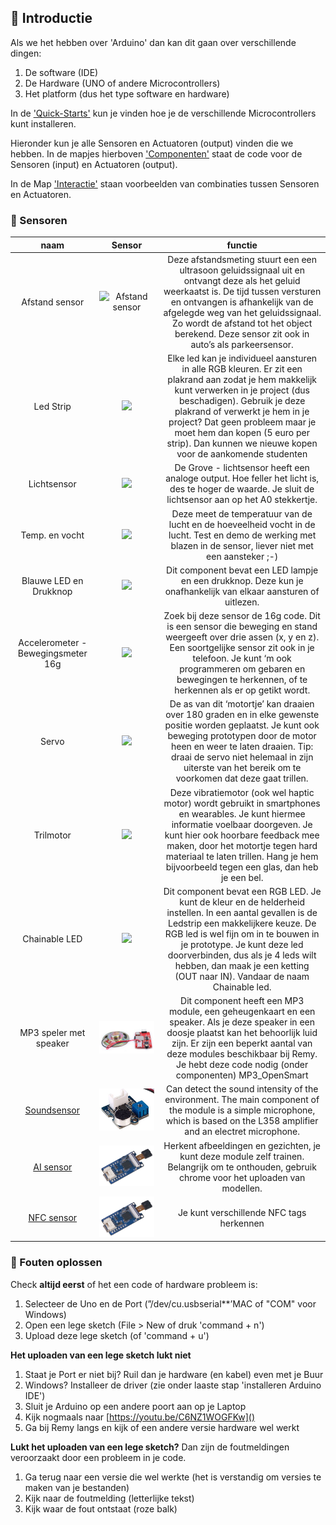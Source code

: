 ## :rocket: Introductie
Als we het hebben over 'Arduino' dan kan dit gaan over verschillende dingen:
1. De software (IDE)
2. De Hardware (UNO of andere Microcontrollers)
3. Het platform (dus het type software en hardware)

In de ['Quick-Starts'](Quick-starts)  kun je vinden hoe je de verschillende Microcontrollers kunt installeren.

Hieronder kun je alle Sensoren en Actuatoren (output) vinden die we hebben. In de mapjes hierboven ['Componenten'](Componenten)  staat de code voor de Sensoren (input) en Actuatoren (output). 

In de Map ['Interactie'](Interactie) staan voorbeelden van combinaties tussen Sensoren en Actuatoren. 

### :eyes: Sensoren

| naam | Sensor   | functie   |
| :---:   | :---: | :---: |
| Afstand sensor| ![Afstand sensor](https://m.media-amazon.com/images/I/51ugwbd5ynL._SL160_.jpg)  | Deze afstandsmeting stuurt een een ultrasoon geluidssignaal uit en ontvangt deze als het geluid weerkaatst is. De tijd tussen versturen en ontvangen is afhankelijk van de afgelegde weg van het geluidssignaal. Zo wordt de afstand tot het object berekend. Deze sensor zit ook in auto’s als parkeersensor. |
| Led Strip | ![](imagesGit/ledstrip.png)   | Elke led kan je individueel aansturen in alle RGB kleuren. Er zit een plakrand aan zodat je hem makkelijk kunt verwerken in je project (dus beschadigen). Gebruik je deze plakrand of verwerkt je hem in je project? Dat geen probleem maar je moet hem dan kopen (5 euro per strip). Dan kunnen we nieuwe kopen voor de aankomende studenten |
| Lichtsensor | ![](imagesGit/licht.png) | De Grove - lichtsensor heeft een analoge output. Hoe feller het licht is, des te hoger de waarde. Je sluit de lichtsensor aan op het A0 stekkertje. |
| Temp. en vocht | ![](imagesGit/temphu.png)   | Deze meet de temperatuur van de lucht en de hoeveelheid vocht in de lucht. Test en demo de werking met blazen in de sensor, liever niet met een aansteker ;-)  |
| Blauwe LED en Drukknop | ![](imagesGit/ledknop.png)    | Dit component bevat een LED lampje en een drukknop. Deze kun je onafhankelijk van elkaar aansturen of uitlezen.   |
| Accelerometer - Bewegingsmeter 16g | ![](imagesGit/acceler16.png)  | Zoek bij deze sensor de 16g code. Dit is een sensor die beweging en stand weergeeft over drie assen (x, y en z). Een soortgelijke sensor zit ook in je telefoon. Je kunt ‘m ook programmeren om gebaren en bewegingen te herkennen, of te herkennen als er op getikt wordt.
| Servo | ![](https://silicio.mx/media/catalog/product/cache/1/small_image/195x195/5e06319eda06f020e43594a9c230972d/r/o/rob08211p/Grove---Servomotor-21.jpg) | De as van dit ‘motortje’ kan draaien over 180 graden en in elke gewenste positie worden geplaatst. Je kunt ook beweging prototypen door de motor heen en weer te laten draaien. Tip: draai de servo niet helemaal in zijn uiterste van het bereik om te voorkomen dat deze gaat trillen.   |
| Trilmotor | ![](imagesGit/tril.png) | Deze vibratiemotor (ook wel haptic motor) wordt gebruikt in smartphones en wearables. Je kunt hiermee informatie voelbaar doorgeven. Je kunt hier ook hoorbare feedback mee maken, door het motortje tegen hard materiaal te laten trillen. Hang je hem bijvoorbeeld tegen een glas, dan heb je een bel.|
| Chainable LED | ![](imagesGit/chainled.png) | Dit component bevat een RGB LED. Je kunt de kleur en de helderheid instellen. In een aantal gevallen is de Ledstrip een makkelijkere keuze. De RGB led is wel fijn om in te bouwen in je prototype. Je kunt deze led doorverbinden, dus als je 4 leds wilt hebben, dan maak je een ketting (OUT naar IN). Vandaar de naam Chainable led.|
| MP3 speler met speaker | ![](imagesGit/speaker.png) | Dit component heeft een MP3 module, een geheugenkaart en een speaker. Als je deze speaker in een doosje plaatst kan het behoorlijk luid zijn. Er zijn een beperkt aantal van deze modules beschikbaar bij Remy. Je hebt deze code nodig (onder componenten) MP3_OpenSmart|
| [Soundsensor](https://wiki.seeedstudio.com/Grove-Sound_Sensor/) | ![](imagesGit/soundSensor.jpg) | Can detect the sound intensity of the environment. The main component of the module is a simple microphone, which is based on the L358 amplifier and an electret microphone. |
| [AI sensor](https://wiki.seeedstudio.com/Grove-Vision-AI-Module/) | ![](imagesGit/aiModuleGrove.jpg) | Herkent afbeeldingen en gezichten, je kunt deze module zelf trainen. Belangrijk om te onthouden, gebruik chrome voor het uploaden van modellen. |
| [NFC sensor](https://wiki.seeedstudio.com/Grove_NFC/) | ![](imagesGit/aiModuleGrove.jpg) | Je kunt verschillende NFC tags herkennen |




### :anger: Fouten oplossen
Check **altijd eerst** of het een code of hardware probleem is:

1. Selecteer de Uno en de Port (”/dev/cu.usbserial**’MAC of "COM" voor Windows)
3. Open een lege sketch (File > New of druk 'command + n') 
4. Upload deze lege sketch (of 'command + u')

**Het uploaden van een lege sketch lukt niet**

1. Staat je Port er niet bij? Ruil dan je hardware (en kabel) even met je Buur
2. Windows? Installeer de driver (zie onder laaste stap 'installeren Arduino IDE')
3. Sluit je Arduino op een andere poort aan op je Laptop
4. Kijk nogmaals naar [https://youtu.be/C6NZ1WOGFKw]()
5. Ga bij Remy langs en kijk of een andere versie hardware wel werkt

**Lukt het uploaden van een lege sketch?** Dan zijn de foutmeldingen veroorzaakt door een probleem in je code. 

1. Ga terug naar een versie die wel werkte (het is verstandig om versies te maken van je bestanden)
2. Kijk naar de foutmelding (letterlijke tekst)
3. Kijk waar de fout ontstaat (roze balk)

